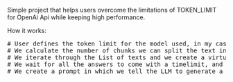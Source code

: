 Simple project that helps users overcome the limitations of TOKEN_LIMIT for OpenAi Api while keeping high performance.

How it works:


<div style="width:100%">
<pre>
# User defines the token limit for the model used, in my case 4000 
# We calculate the number of chunks we can split the text into which is CEIL(TEXT_LENGTH/TOKEN_SIZE)
# We iterate through the List<String> of texts and we create a virtual thread in which we call in paralel the api to summarize the text
# We wait for all the answers to come with a timelimit, and then we create a big chunk of text, making sure that the size of all the summaries is still < TOKEN_SIZE
# We create a prompt in which we tell the LLM to generate a json { title: 'identified title' , description: 'identified description' } based on the concatenation of the summaries
</pre>
</div>
